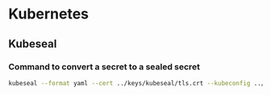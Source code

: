# Kubernetes

## Kubeseal

### Command to convert a secret to a sealed secret

```bash
kubeseal --format yaml --cert ../keys/kubeseal/tls.crt --kubeconfig ../kube/config < regular-secret.yaml > sealed-secret.yaml
```
